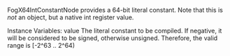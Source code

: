 FogX64IntConstantNode provides a 64-bit literal constant. Note that this is *not* an object, but a native int register value. 

Instance Variables:
	value	<Integer> The literal constant to be compiled. If negative, it will be considered to be signed, otherwise unsigned. Therefore, the valid range is [-2^63 .. 2^64)